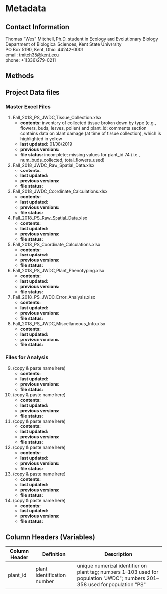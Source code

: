 # Metadata
## Contact Information
Thomas "Wes" Mitchell, Ph.D. student in Ecology and Evolutionary Biology    
Department of Biological Sciences, Kent State University  
PO Box 5190, Kent, Ohio, 44242-0001   
email: tmitch35@kent.edu    
phone: +1(336)279-0211 
## Methods
## Project Data files
### Master Excel Files
1. Fall_2018_PS_JWDC_Tissue_Collection.xlsx
    * **contents:** inventory of collected tissue broken down by type (e.g., flowers, buds, leaves, pollen) and plant_id; comments section contains data on plant damage (at time of tissue collection), which is highlighted in yellow   
    * **last updated:** 01/08/2019
    * **previous versions:** 
    * **file status:** incomplete; missing values for plant_id 74 (i.e., num_buds_collected, total_flowers_used) 
2. Fall_2018_JWDC_Raw_Spatial_Data.xlsx
    * **contents:**
    * **last updated:**
    * **previous versions:**
    * **file status:** 
3. Fall_2018_JWDC_Coordinate_Calculations.xlsx
    * **contents:**
    * **last updated:**
    * **previous versions:**
    * **file status:** 
4. Fall_2018_PS_Raw_Spatial_Data.xlsx
    * **contents:**
    * **last updated:**
    * **previous versions:**
    * **file status:**  
5. Fall_2018_PS_Coordinate_Calculations.xlsx
    * **contents:**
    * **last updated:**
    * **previous versions:**
    * **file status:** 
6. Fall_2018_PS_JWDC_Plant_Phenotyping.xlsx
    * **contents:**
    * **last updated:**
    * **previous versions:**
    * **file status:**  
7. Fall_2018_PS_JWDC_Error_Analysis.xlsx
    * **contents:**
    * **last updated:**
    * **previous versions:**
    * **file status:**  
8. Fall_2018_PS_JWDC_Miscellaneous_Info.xlsx
    * **contents:**
    * **last updated:**
    * **previous versions:**
    * **file status:**  
### Files for Analysis
9.  (copy & paste name here)
    * **contents:**
    * **last updated:**
    * **previous versions:**
    * **file status:**  
10. (copy & paste name here)
    * **contents:**
    * **last updated:**
    * **previous versions:**
    * **file status:** 
11. (copy & paste name here)
    * **contents:**
    * **last updated:**
    * **previous versions:**
    * **file status:** 
12. (copy & paste name here)
    * **contents:**
    * **last updated:**
    * **previous versions:**
    * **file status:**  
13. (copy & paste name here)
    * **contents:**
    * **last updated:**
    * **previous versions:**
    * **file status:**  
14. (copy & paste name here)
    * **contents:**
    * **last updated:**
    * **previous versions:**
    * **file status:**  
## Column Headers (Variables)
Column Header | Definition | Description 
------------- | ---------- | -----------
plant_id | plant identification number | unique numerical identifier on plant tag; numbers 1–103 used for population "JWDC"; numbers 201–358 used for population "PS"  
